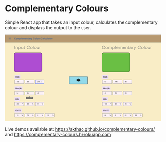# Complementary Colours

Simple React app that takes an input colour, calculates the complementary colour and displays the output to the user.


![screenshot of app](screenshot.png "App")

Live demos available at:
https://akthao.github.io/complementary-colours/
and
https://complementary-colours.herokuapp.com